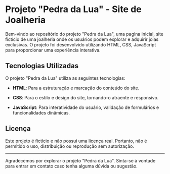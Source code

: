 # Projeto "Pedra da Lua" - Site de Joalheria

Bem-vindo ao repositório do projeto "Pedra da Lua", uma pagina inicial, site fictício de uma joalheria onde os usuários podem explorar e adquirir joias exclusivas. 
O projeto foi desenvolvido utilizando HTML, CSS, JavaScript para proporcionar uma experiência interativa.

## Tecnologias Utilizadas

O projeto "Pedra da Lua" utiliza as seguintes tecnologias:

- **HTML**: Para a estruturação e marcação do conteúdo do site.

- **CSS**: Para o estilo e design do site, tornando-o atraente e responsivo.

- **JavaScript**: Para interatividade do usuário, validação de formulários e funcionalidades dinâmicas.

## Licença

Este projeto é fictício e não possui uma licença real. Portanto, não é permitido o uso, distribuição ou reprodução sem autorização.

---

Agradecemos por explorar o projeto "Pedra da Lua". Sinta-se à vontade para entrar em contato caso tenha alguma dúvida ou sugestão.
